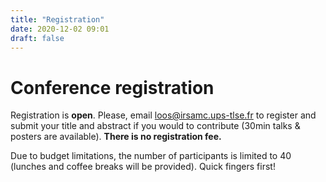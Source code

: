```yaml
---
title: "Registration"
date: 2020-12-02 09:01
draft: false
---
```


# Conference registration

Registration is **open**. Please, email <loos@irsamc.ups-tlse.fr> to register and submit your title and abstract if you would to contribute (30min talks & posters are available). **There is no registration fee.**

Due to budget limitations, the number of participants is limited to 40 (lunches and coffee breaks will be provided). 
Quick fingers first!


